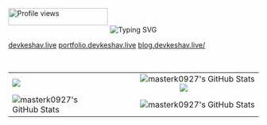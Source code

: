 <img src="https://komarev.com/ghpvc/?username=KenanGain&color=blueviolet&style=flat-square&label=Profile+Views" alt="Profile views" width="200" height="35">
<div align="center">
<img src="https://readme-typing-svg.herokuapp.com?font=Fira+Code&pause=1000&color=9400D3&center=true&vCenter=true&width=435&lines=Yet+another+Engineer;Full-Stack+Developer;AI+Engineer;" alt="Typing SVG" />
</div>

<a href="https://devkeshav.live/">devkeshav.live</a>
<a href="https://portfolio.devkeshav.live/">portfolio.devkeshav.live</a>
<a href="https://blog.devkeshav.live/">blog.devkeshav.live/</a>

<br>

<table width="100%">
  <tr>
    <td align="left" width="40%">
      <img align="center" src="https://leetcard.jacoblin.cool/masterK0927?ext=heatmap"/>
    </td>
    <td align="right" width="40%">
      <img src="https://github-readme-stats.vercel.app/api?username=masterk0927&theme=tokyonight&show_icons=true&hide_border=true&count_private=true" alt="masterk0927's GitHub Stats" />
      <div align="center">
      <img src="https://spotify-github-profile.kittinanx.com/api/view?uid=316oqinictr4hqluji3lyndt2uxu&cover_image=true&theme=novatorem&show_offline=false&background_color=121212&interchange=true&bar_color=53b14f&bar_color_cover=false">
      </div>
      </td>
  </tr>
  <tr>
    <td align="left" width="40%">
      <img src="https://github-readme-stats.vercel.app/api/top-langs/?username=masterk0927&theme=tokyonight&show_icons=true&hide_border=true&layout=compact" alt="masterk0927's GitHub Stats" />
    </td>
    <td align="right" width="60%">
      <img src="https://streak-stats.demolab.com?user=masterk0927&theme=tokyonight&hide_border=true" alt="masterk0927's GitHub Stats" />
      </td>
  </tr>
</table>
</div>
